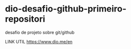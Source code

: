 # dio-desafio-github-primeiro-repositori
desafio de projeto sobre git/github

LINK UTIL
https://www.dio.me/en
